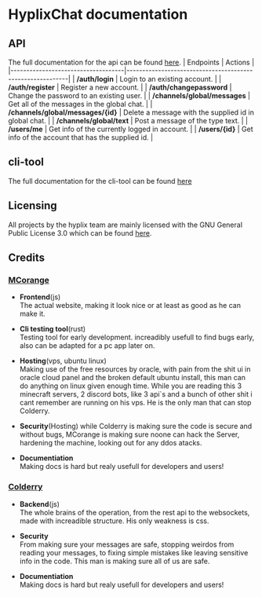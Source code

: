 # HyplixChat documentation  

## API
  The full documentation for the api can be found [here](./api/api.md).
  |   Endpoints                        |  Actions                                                  |
  |------------------------------------|-----------------------------------------------------------|
  | **/auth/login**                    |  Login to an existing account.                            |
  | **/auth/register**                 |  Register a new account.                                  |
  | **/auth/changepassword**           |  Change the password to an existing user.                 |
  | **/channels/global/messages**      |  Get all of the messages in the global chat.              |
  | **/channels/global/messages/{id}** |  Delete a message with the supplied id in global chat.    |
  | **/channels/global/text**          |  Post a message of the type text.                         |
  | **/users/me**                      |  Get info of the currently logged in account.             |
  | **/users/{id}**                    |  Get info of the account that has the supplied id.        | 
## cli-tool
  The full documentation for the cli-tool can be found [here](./cli-tool/cli-tool.md)
  
## Licensing
  All projects by the hyplix team are mainly licensed with the GNU General Public License 3.0 which can be found [here]([./api/api.md](https://www.gnu.org/licenses/gpl-3.0.txt)).
## Credits
  ### [MCorange](https://github.com/MCorange99)
   - **Frontend**(js)  
       The actual website, making it look nice or at least as good as he can make it.
   
   - **Cli testing tool**(rust)  
       Testing tool for early development. increadibly usefull to find bugs early,
       also can be adapted for a pc app later on.

   - **Hosting**(vps, ubuntu linux)  
       Making use of the free resources by oracle, with pain from the shit ui in oracle cloud panel and the broken default ubuntu install,
       this man can do anything on linux given enough time. While you are reading this 3 minecraft servers, 2 discord bots, like 3 api\`s
       and a bunch of other shit i cant remember are running on his vps. He is the only man that can stop Colderry.

   - **Security**(Hosting)
       while Colderry is making sure the code is secure and without bugs, MCorange is making sure noone can hack the Server,
       hardening the machine, looking out for any ddos atacks.
   - **Documentiation**  
       Making docs is hard but realy usefull for developers and users!
         
       
  ### [Colderry](https://github.com/colderry)
   - **Backend**(js)  
       The whole brains of the operation, from the rest api to the websockets, made with increadible structure.
       His only weakness is css.

   - **Security**  
       From making sure your messages are safe, stopping weirdos from reading your messages, 
       to fixing simple mistakes like leaving sensitive info in the code. This man is making sure all of us are safe.
   - **Documentiation**  
       Making docs is hard but realy usefull for developers and users!
